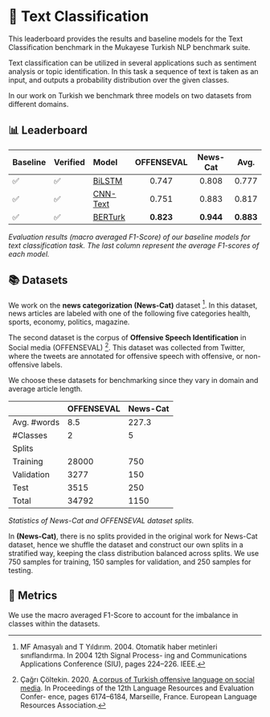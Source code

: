 # 📖 Text Classification

This leaderboard provides the results and baseline models for the Text Classification benchmark in the Mukayese Turkish NLP benchmark suite. 

Text classification can be utilized in several applications such as sentiment analysis or topic identification. In this task a sequence of text is taken as an input, and outputs a probability distribution over the given classes.

In our work on Turkish we benchmark three models on two datasets from different domains.

## 📊 Leaderboard

| Baseline | Verified | Model | OFFENSEVAL | News-Cat | Avg. |
| -------- | -------- |:----- |:----------:|:--------:|:----:|
| ✅ | ✅ | [BiLSTM](https://github.com/alisafaya/mukayese/tree/v0.0.1/text-classification/) | 0.747 | 0.808 | 0.777 |
| ✅ | ✅ | [CNN-Text](https://github.com/alisafaya/mukayese/tree/v0.0.1/text-classification/) | 0.751 | 0.883 | 0.817 |
| ✅ | ✅ | [BERTurk](https://github.com/alisafaya/mukayese/tree/v0.0.1/text-classification/) | **0.823** | **0.944** | **0.883** |

_Evaluation results (macro averaged F1-Score) of our baseline models for text classification task. The last column represent the average F1-scores of each model._

## 📚 Datasets

We work on the **news categorization (News-Cat)** dataset [^amasyali^]. In this dataset, news articles are labeled with one of the following five categories health, sports, economy, politics, magazine. 

The second dataset is the corpus of **Offensive Speech Identification** in Social media (OFFENSEVAL) [^coltekin^]. This dataset was collected from Twitter, where the tweets are annotated for offensive speech with offensive, or non-offensive labels.

We choose these datasets for benchmarking since they vary in domain and average article length.

|           | OFFENSEVAL | News-Cat |
|-----------|------------|----------|
| Avg. \#words | 8.5 | 227.3 |
| \#Classes | 2 | 5 |
| Splits | | |
| Training | 28000 | 750 |
| Validation | 3277 | 150 |
| Test | 3515 | 250 |
| Total | 34792 | 1150 |

_Statistics of News-Cat and OFFENSEVAL dataset splits._

In **(News-Cat)**, there is no splits provided in the original work for News-Cat dataset, hence we shuffle the dataset and construct our own splits in a stratified way, keeping the class distribution balanced across splits. We use 750 samples for training, 150 samples for validation, and 250 samples for testing.

[^amasyali^]: MF Amasyalı and T Yıldırım. 2004. Otomatik haber metinleri sınıflandırma. In 2004 12th Signal Process- ing and Communications Applications Conference (SIU), pages 224–226. IEEE.

[^coltekin^]: Çağrı Çöltekin. 2020. [A corpus of Turkish offensive language on social media](https://aclanthology.org/2020.lrec-1.758/). In Proceedings of the 12th Language Resources and Evaluation Confer- ence, pages 6174–6184, Marseille, France. European Language Resources Association.

## 📏 Metrics

We use the macro averaged F1-Score to account for the imbalance in classes within the datasets.